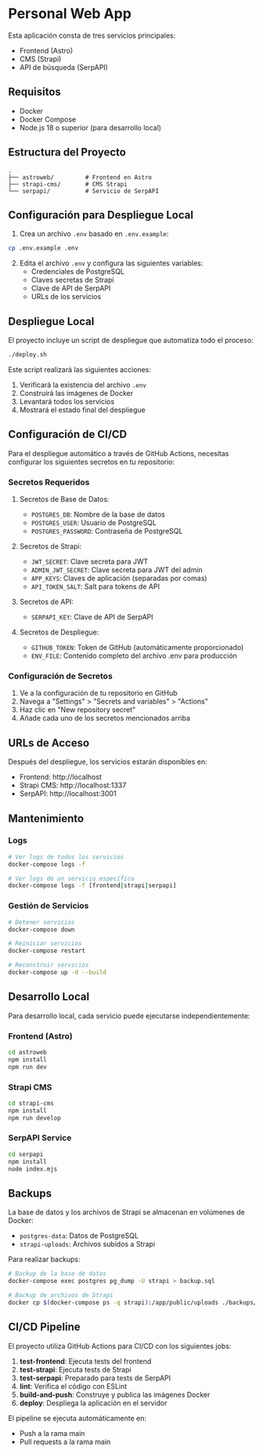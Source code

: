 # Personal Web App

Esta aplicación consta de tres servicios principales:

- Frontend (Astro)
- CMS (Strapi)
- API de búsqueda (SerpAPI)

## Requisitos

- Docker
- Docker Compose
- Node.js 18 o superior (para desarrollo local)

## Estructura del Proyecto

```
.
├── astroweb/         # Frontend en Astro
├── strapi-cms/       # CMS Strapi
└── serpapi/          # Servicio de SerpAPI
```

## Configuración para Despliegue Local

1. Crea un archivo `.env` basado en `.env.example`:
```bash
cp .env.example .env
```

2. Edita el archivo `.env` y configura las siguientes variables:
   - Credenciales de PostgreSQL
   - Claves secretas de Strapi
   - Clave de API de SerpAPI
   - URLs de los servicios

## Despliegue Local

El proyecto incluye un script de despliegue que automatiza todo el proceso:

```bash
./deploy.sh
```

Este script realizará las siguientes acciones:
1. Verificará la existencia del archivo `.env`
2. Construirá las imágenes de Docker
3. Levantará todos los servicios
4. Mostrará el estado final del despliegue

## Configuración de CI/CD

Para el despliegue automático a través de GitHub Actions, necesitas configurar los siguientes secretos en tu repositorio:

### Secretos Requeridos

1. Secretos de Base de Datos:
   - `POSTGRES_DB`: Nombre de la base de datos
   - `POSTGRES_USER`: Usuario de PostgreSQL
   - `POSTGRES_PASSWORD`: Contraseña de PostgreSQL

2. Secretos de Strapi:
   - `JWT_SECRET`: Clave secreta para JWT
   - `ADMIN_JWT_SECRET`: Clave secreta para JWT del admin
   - `APP_KEYS`: Claves de aplicación (separadas por comas)
   - `API_TOKEN_SALT`: Salt para tokens de API

3. Secretos de API:
   - `SERPAPI_KEY`: Clave de API de SerpAPI

4. Secretos de Despliegue:
   - `GITHUB_TOKEN`: Token de GitHub (automáticamente proporcionado)
   - `ENV_FILE`: Contenido completo del archivo .env para producción

### Configuración de Secretos

1. Ve a la configuración de tu repositorio en GitHub
2. Navega a "Settings" > "Secrets and variables" > "Actions"
3. Haz clic en "New repository secret"
4. Añade cada uno de los secretos mencionados arriba

## URLs de Acceso

Después del despliegue, los servicios estarán disponibles en:

- Frontend: http://localhost
- Strapi CMS: http://localhost:1337
- SerpAPI: http://localhost:3001

## Mantenimiento

### Logs
```bash
# Ver logs de todos los servicios
docker-compose logs -f

# Ver logs de un servicio específico
docker-compose logs -f [frontend|strapi|serpapi]
```

### Gestión de Servicios
```bash
# Detener servicios
docker-compose down

# Reiniciar servicios
docker-compose restart

# Reconstruir servicios
docker-compose up -d --build
```

## Desarrollo Local

Para desarrollo local, cada servicio puede ejecutarse independientemente:

### Frontend (Astro)
```bash
cd astroweb
npm install
npm run dev
```

### Strapi CMS
```bash
cd strapi-cms
npm install
npm run develop
```

### SerpAPI Service
```bash
cd serpapi
npm install
node index.mjs
```

## Backups

La base de datos y los archivos de Strapi se almacenan en volúmenes de Docker:
- `postgres-data`: Datos de PostgreSQL
- `strapi-uploads`: Archivos subidos a Strapi

Para realizar backups:
```bash
# Backup de la base de datos
docker-compose exec postgres pg_dump -U strapi > backup.sql

# Backup de archivos de Strapi
docker cp $(docker-compose ps -q strapi):/app/public/uploads ./backups/uploads
```

## CI/CD Pipeline

El proyecto utiliza GitHub Actions para CI/CD con los siguientes jobs:

1. **test-frontend**: Ejecuta tests del frontend
2. **test-strapi**: Ejecuta tests de Strapi
3. **test-serpapi**: Preparado para tests de SerpAPI
4. **lint**: Verifica el código con ESLint
5. **build-and-push**: Construye y publica las imágenes Docker
6. **deploy**: Despliega la aplicación en el servidor

El pipeline se ejecuta automáticamente en:
- Push a la rama main
- Pull requests a la rama main
